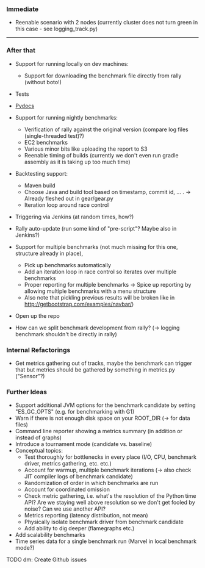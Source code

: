### Immediate

* Reenable scenario with 2 nodes (currently cluster does not turn green in this case - see logging_track.py)

---

### After that

* Support for running locally on dev machines:
    * Support for downloading the benchmark file directly from rally (without boto!)

* Tests
* [Pydocs](http://sphinxcontrib-napoleon.readthedocs.org/en/latest/example_google.html)

* Support for running nightly benchmarks:
    * Verification of rally against the original version (compare log files (single-threaded test)?)
    * EC2 benchmarks
    * Various minor bits like uploading the report to S3
    * Reenable timing of builds (currently we don't even run gradle assembly as it is taking up too much time)
    
* Backtesting support:
    * Maven build
    * Choose Java and build tool based on timestamp, commit id, ... . -> Already fleshed out in gear/gear.py
    * Iteration loop around race control

* Triggering via Jenkins (at random times, how?)

* Rally auto-update (run some kind of "pre-script"? Maybe also in Jenkins?)

* Support for multiple benchmarks (not much missing for this one, structure already in place),
    * Pick up benchmarks automatically
    * Add an iteration loop in race control so iterates over multiple benchmarks
    * Proper reporting for multiple benchmarks -> Spice up reporting by allowing multiple benchmarks with a menu structure
    * Also note that pickling previous results will be broken
  like in http://getbootstrap.com/examples/navbar/)
  
* Open up the repo
* How can we split benchmark development from rally? (-> logging benchmark shouldn't be directly in rally)

### Internal Refactorings

* Get metrics gathering out of tracks, maybe the benchmark can trigger that but metrics should be gathered by something in metrics.py ("Sensor"?)

 
### Further Ideas

* Support additional JVM options for the benchmark candidate by setting "ES_GC_OPTS" (e.g. for benchmarking with G1)  
* Warn if there is not enough disk space on your ROOT_DIR (-> for data files)
* Command line reporter showing a metrics summary (in addition or instead of graphs)
* Introduce a tournament mode (candidate vs. baseline)
* Conceptual topics:
    * Test thoroughly for bottlenecks in every place (I/O, CPU, benchmark driver, metrics gathering, etc. etc.)
    * Account for warmup, multiple benchmark iterations (-> also check JIT compiler logs of benchmark candidate)
    * Randomization of order in which benchmarks are run
    * Account for coordinated omission
    * Check metric gathering, i.e. what's the resolution of the Python time API? Are we staying well above resolution so we don't get fooled by noise? Can we use another API?
    * Metrics reporting (latency distribution, not mean)
    * Physically isolate benchmark driver from benchmark candidate
    * Add ability to dig deeper (flamegraphs etc.)
* Add scalability benchmarks
* Time series data for a single benchmark run (Marvel in local benchmark mode?)

TODO dm: Create Github issues
